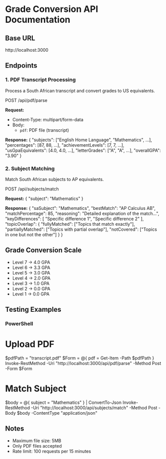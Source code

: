 ﻿# Grade Conversion API Documentation

## Base URL
http://localhost:3000

## Endpoints

### 1. PDF Transcript Processing
Process a South African transcript and convert grades to US equivalents.

POST /api/pdf/parse

**Request:**
- Content-Type: multipart/form-data
- Body: 
  - `pdf`: PDF file (transcript)

**Response:**
{
  "subjects": ["English Home Language", "Mathematics", ...],
  "percentages": [87, 88, ...],
  "achievementLevels": [7, 7, ...],
  "usGpaEquivalents": [4.0, 4.0, ...],
  "letterGrades": ["A", "A", ...],
  "overallGPA": "3.90"
}

### 2. Subject Matching
Match South African subjects to AP equivalents.

POST /api/subjects/match

**Request:**
{
  "subject": "Mathematics"
}

**Response:**
{
  "saSubject": "Mathematics",
  "bestMatch": "AP Calculus AB",
  "matchPercentage": 85,
  "reasoning": "Detailed explanation of the match...",
  "keyDifferences": [
    "Specific difference 1",
    "Specific difference 2"
  ],
  "topicOverlap": {
    "fullyMatched": ["Topics that match exactly"],
    "partiallyMatched": ["Topics with partial overlap"],
    "notCovered": ["Topics in one but not the other"]
  }
}

## Grade Conversion Scale
- Level 7 → 4.0 GPA
- Level 6 → 3.3 GPA
- Level 5 → 3.0 GPA
- Level 4 → 2.0 GPA
- Level 3 → 1.0 GPA
- Level 2 → 0.0 GPA
- Level 1 → 0.0 GPA

## Testing Examples

### PowerShell
# Upload PDF
$pdfPath = "transcript.pdf"
$Form = @{
    pdf = Get-Item -Path $pdfPath
}
Invoke-RestMethod -Uri "http://localhost:3000/api/pdf/parse" -Method Post -Form $Form

# Match Subject
$body = @{
    subject = "Mathematics"
} | ConvertTo-Json
Invoke-RestMethod -Uri "http://localhost:3000/api/subjects/match" -Method Post -Body $body -ContentType "application/json"

## Notes
- Maximum file size: 5MB
- Only PDF files accepted
- Rate limit: 100 requests per 15 minutes
